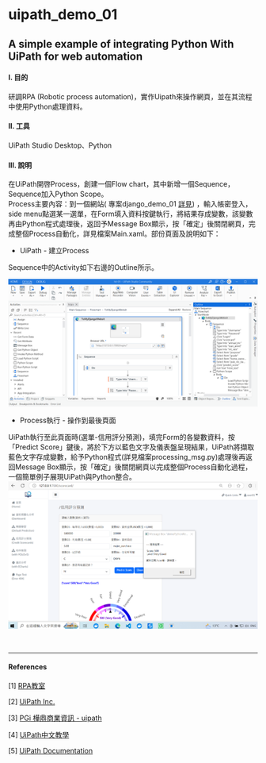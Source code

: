 # **uipath_demo_01**

## **A simple example of integrating Python With UiPath for web automation**

#### **Ⅰ. 目的** 
研調RPA (Robotic process automation)，實作Uipath來操作網頁，並在其流程中使用Python處理資料。 

#### **Ⅱ. 工具**
UiPath Studio Desktop、Python

#### **Ⅲ. 說明**
在UiPath開啓Process，創建一個Flow chart，其中新增一個Sequence，Sequence加入Python Scope。<br>
Process主要內容：到一個網站( 專案django_demo_01 [詳見](<https://github.com/qinglian1105>)) ，輸入帳密登入，side menu點選某一選單，在Form填入資料按鍵執行，將結果存成變數，該變數再由Python程式處理後，返回予Message Box顯示，按「確定」後關閉網頁，完成整個Process自動化，詳見檔案Main.xaml。部份頁面及說明如下：<br> 

- UiPath - 建立Process<br>

Sequence中的Activity如下右邊的Outline所示。

![avatar](./README_png/page_uipath.png)

- Process執行 - 操作到最後頁面<br>

UiPath執行至此頁面時(選單-信用評分預測)，填完Form的各變數資料，按「Predict Score」鍵後，將於下方以藍色文字及儀表盤呈現結果，UiPath將擷取藍色文字存成變數，給予Python程式(詳見檔案processing_msg.py)處理後再返回Message Box顯示，按「確定」後關閉網頁以完成整個Process自動化過程，一個簡單例子展現UiPath與Python整合。
![avatar](./README_png/page_results.png)

<br>

---

#### **References**

[1] [RPA教室](<https://www.youtube.com/@RPA-Class>)

[2] [UiPath Inc.](<https://www.uipath.com/>)

[3] [PGi 樺鼎商業資訊 - uipath](<https://www.perform-global.com/product/uipath>)

[4] [UiPath中文教學](<https://www.youtube.com/watch?v=IL4lsZX9LqI&list=PLBHK5akT2cACpRygEIjbpZtLF50bjrdep&index=2>)

[5] [UiPath Documentation](<https://docs.uipath.com/activities/other/latest/developer/python-scope>)